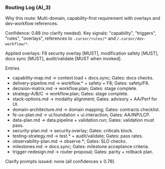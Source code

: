 ### Routing Log (AI_3)

Why this route: Multi-domain, capability-first requirement with overlays and dev-workflow references.

Confidence: 0.88 (no clarify needed). Key signals: "capability", "triggers", "rules", "overlays", references to `.cursor/rules/*` and `/.cursor/dev-workflow/*`.

Applied overlays: F8 security overlay [MUST], modification safety [MUST], docs sync [MUST], audit/validate [MUST when invoked].

Entries
- capability-map.md → context.load + docs.sync; Gates: docs checks.
- delivery-pipeline.md → workflow.* + safety + F8; Gates: safety/F8.
- decision-matrix.md → workflow.plan; Gates: stage complete.
- strategy-A/B/C → workflow.plan; Gates: stage complete.
- stack-options.md → modality alignment; Gates: advisory + AA/Perf for UI.
- domain-architecture.md → domain mapping; Gates: contracts checklist.
- fe-ux-plan.md → ui.foundation + ui.interaction; Gates: AA/INP/LCP.
- data-plan.md → data.pipeline + validation.run; Gates: validation must pass.
- security-plan.md → security.overlay; Gates: criticals block.
- testing-strategy.md → test.* + audit/validate; Gates: pass rates.
- observability-plan.md → observe.*; Gates: SLO checks.
- milestones.md → docs.sync; Gates: milestone acceptance criteria.
- trigger-redesign.md → router proposal; Gates: parity + rollback plan.

Clarify prompts issued: none (all confidences ≥ 0.78).

